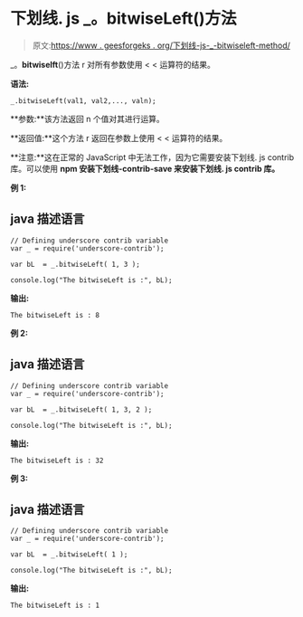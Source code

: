 # 下划线. js _。bitwiseLeft()方法

> 原文:[https://www . geesforgeks . org/下划线-js-_-bitwiseleft-method/](https://www.geeksforgeeks.org/underscore-js-_-bitwiseleft-method/)

_。**bitwiselft**()方法 r 对所有参数使用 < < 运算符的结果。

**语法:**

```
_.bitwiseLeft(val1, val2,..., valn);

```

**参数:**该方法返回 n 个值对其进行运算。

**返回值:**这个方法 r 返回在参数上使用 < < 运算符的结果。

**注意:**这在正常的 JavaScript 中无法工作，因为它需要安装下划线. js contrib 库。可以使用 **npm 安装下划线-contrib-save 来安装下划线. js contrib 库。**

**例 1:**

## java 描述语言

```
// Defining underscore contrib variable
var _ = require('underscore-contrib'); 

var bL  = _.bitwiseLeft( 1, 3 );

console.log("The bitwiseLeft is :", bL);
```

**输出:**

```
The bitwiseLeft is : 8

```

**例 2:**

## java 描述语言

```
// Defining underscore contrib variable
var _ = require('underscore-contrib'); 

var bL  = _.bitwiseLeft( 1, 3, 2 );

console.log("The bitwiseLeft is :", bL);
```

**输出:**

```
The bitwiseLeft is : 32

```

**例 3:**

## java 描述语言

```
// Defining underscore contrib variable
var _ = require('underscore-contrib'); 

var bL  = _.bitwiseLeft( 1 );

console.log("The bitwiseLeft is :", bL);
```

**输出:**

```
The bitwiseLeft is : 1

```